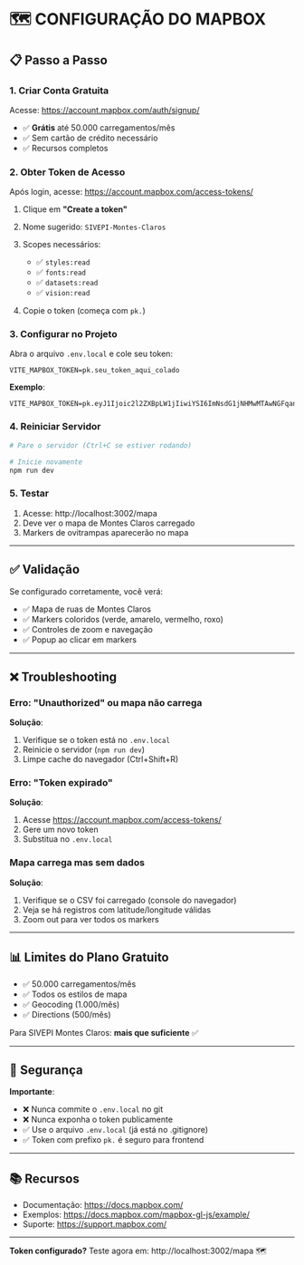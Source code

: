 # 🗺️ CONFIGURAÇÃO DO MAPBOX

## 📋 Passo a Passo

### 1. Criar Conta Gratuita

Acesse: https://account.mapbox.com/auth/signup/

- ✅ **Grátis** até 50.000 carregamentos/mês
- ✅ Sem cartão de crédito necessário
- ✅ Recursos completos

### 2. Obter Token de Acesso

Após login, acesse: https://account.mapbox.com/access-tokens/

1. Clique em **"Create a token"**
2. Nome sugerido: `SIVEPI-Montes-Claros`
3. Scopes necessários:
   - ✅ `styles:read`
   - ✅ `fonts:read`
   - ✅ `datasets:read`
   - ✅ `vision:read`

4. Copie o token (começa com `pk.`)

### 3. Configurar no Projeto

Abra o arquivo `.env.local` e cole seu token:

```env
VITE_MAPBOX_TOKEN=pk.seu_token_aqui_colado
```

**Exemplo**:
```env
VITE_MAPBOX_TOKEN=pk.eyJ1Ijoic2l2ZXBpLW1jIiwiYSI6ImNsdG1jNHMwMTAwNGFqanMxcW9yNWFvZWQifQ.5Zy_example_token
```

### 4. Reiniciar Servidor

```bash
# Pare o servidor (Ctrl+C se estiver rodando)

# Inicie novamente
npm run dev
```

### 5. Testar

1. Acesse: http://localhost:3002/mapa
2. Deve ver o mapa de Montes Claros carregado
3. Markers de ovitrampas aparecerão no mapa

---

## ✅ Validação

Se configurado corretamente, você verá:
- ✅ Mapa de ruas de Montes Claros
- ✅ Markers coloridos (verde, amarelo, vermelho, roxo)
- ✅ Controles de zoom e navegação
- ✅ Popup ao clicar em markers

---

## ❌ Troubleshooting

### Erro: "Unauthorized" ou mapa não carrega

**Solução**:
1. Verifique se o token está no `.env.local`
2. Reinicie o servidor (`npm run dev`)
3. Limpe cache do navegador (Ctrl+Shift+R)

### Erro: "Token expirado"

**Solução**:
1. Acesse https://account.mapbox.com/access-tokens/
2. Gere um novo token
3. Substitua no `.env.local`

### Mapa carrega mas sem dados

**Solução**:
1. Verifique se o CSV foi carregado (console do navegador)
2. Veja se há registros com latitude/longitude válidas
3. Zoom out para ver todos os markers

---

## 📊 Limites do Plano Gratuito

- ✅ 50.000 carregamentos/mês
- ✅ Todos os estilos de mapa
- ✅ Geocoding (1.000/mês)
- ✅ Directions (500/mês)

Para SIVEPI Montes Claros: **mais que suficiente** ✅

---

## 🔐 Segurança

**Importante**:
- ❌ Nunca commite o `.env.local` no git
- ❌ Nunca exponha o token publicamente
- ✅ Use o arquivo `.env.local` (já está no .gitignore)
- ✅ Token com prefixo `pk.` é seguro para frontend

---

## 📚 Recursos

- Documentação: https://docs.mapbox.com/
- Exemplos: https://docs.mapbox.com/mapbox-gl-js/example/
- Suporte: https://support.mapbox.com/

---

**Token configurado?** Teste agora em: http://localhost:3002/mapa 🗺️

